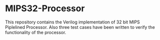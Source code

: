 # MIPS32-Processor
This repository contains the Verilog implementation of 32 bit MIPS Piplelined Processor. Also three test cases have been written to verify the functionality of the processor.
